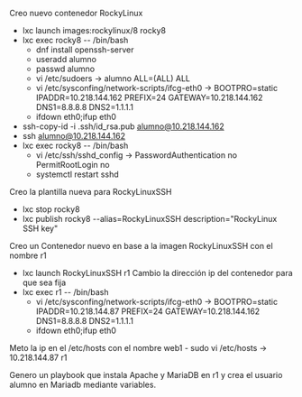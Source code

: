 Creo nuevo contenedor RockyLinux
 - lxc launch images:rockylinux/8 rocky8
 - lxc exec rocky8 -- /bin/bash
	- dnf install openssh-server
	- useradd alumno
	- passwd alumno
	- vi /etc/sudoers -> alumno ALL=(ALL) ALL
	- vi /etc/sysconfing/network-scripts/ifcg-eth0 -> BOOTPRO=static IPADDR=10.218.144.162 PREFIX=24 GATEWAY=10.218.144.162 DNS1=8.8.8.8 DNS2=1.1.1.1
	- ifdown eth0;ifup eth0
 - ssh-copy-id -i .ssh/id_rsa.pub alumno@10.218.144.162
 - ssh alumno@10.218.144.162
 - lxc exec rocky8 -- /bin/bash
	- vi /etc/ssh/sshd_config -> PasswordAuthentication no PermitRootLogin no
	- systemctl restart sshd
	 
Creo la plantilla nueva para RockyLinuxSSH
 - lxc stop rocky8
 - lxc publish rocky8 --alias=RockyLinuxSSH description="RockyLinux SSH key"
	
Creo un Contenedor nuevo en base a la imagen RockyLinuxSSH con el nombre r1
 - lxc launch RockyLinuxSSH r1
Cambio la dirección ip del contenedor para que sea fija
 - lxc exec r1 -- /bin/bash
	- vi /etc/sysconfing/network-scripts/ifcg-eth0 -> BOOTPRO=static IPADDR=10.218.144.87 PREFIX=24 GATEWAY=10.218.144.162 DNS1=8.8.8.8 DNS2=1.1.1.1
	- ifdown eth0;ifup eth0
	
Meto la ip en el /etc/hosts con el nombre web1
	- sudo vi /etc/hosts -> 10.218.144.87 r1

Genero un playbook que instala Apache y MariaDB en r1 y crea el usuario alumno en Mariadb mediante variables.